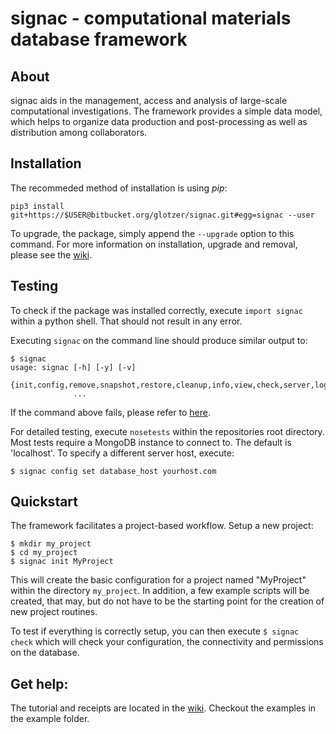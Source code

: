# signac - computational materials database framework

## About

signac aids in the management, access and analysis of large-scale computational investigations.
The framework provides a simple data model, which helps to organize data production and post-processing as well as distribution among collaborators.

## Installation

The recommeded method of installation is using *pip*:

    pip3 install git+https://$USER@bitbucket.org/glotzer/signac.git#egg=signac --user

To upgrade, the package, simply append the `--upgrade` option to this command.
For more information on installation, upgrade and removal, please see the [wiki](https://bitbucket.org/glotzer/signac/wiki/latest/Setup).

## Testing

To check if the package was installed correctly, execute `import signac` within a python shell.
That should not result in any error.

Executing `signac` on the command line should produce similar output to:

    $ signac
    usage: signac [-h] [-y] [-v]
                  {init,config,remove,snapshot,restore,cleanup,info,view,check,server,log}
                  ...

If the command above fails, please refer to [here](https://bitbucket.org/glotzer/signac/wiki/set_path).

For detailed testing, execute `nosetests` within the repositories root directory.
Most tests require a MongoDB instance to connect to. The default is 'localhost'. To specify a different server host, execute:

    $ signac config set database_host yourhost.com

## Quickstart

The framework facilitates a project-based workflow.
Setup a new project:

    $ mkdir my_project
    $ cd my_project
    $ signac init MyProject

This will create the basic configuration for a project named "MyProject" within the directory `my_project`.
In addition, a few example scripts will be created, that may, but do not have to be the starting point for the creation of new project routines.

To test if everything is correctly setup, you can then execute `$ signac check` which will check your configuration, the connectivity and permissions on the database.

## Get help:

The tutorial and receipts are located in the [wiki](https://bitbucket.org/glotzer/signac/wiki).
Checkout the examples in the example folder.